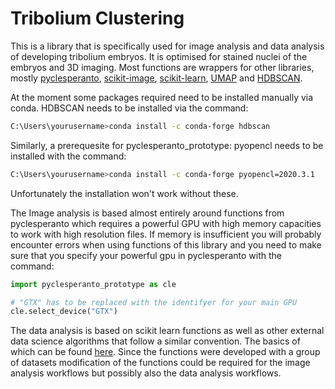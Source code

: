 # Tribolium Clustering
This is a library that is specifically used for image analysis and data analysis of developing tribolium embryos. It is optimised for stained nuclei of the embryos and 3D imaging. Most functions are wrappers for other libraries, mostly [pyclesperanto](https://clij.github.io/clij2-docs/api_intro), [scikit-image](https://scikit-image.org/), [scikit-learn](https://scikit-learn.org/stable/), [UMAP](https://umap-learn.readthedocs.io/en/latest/index.html) and [HDBSCAN](https://hdbscan.readthedocs.io/en/latest/). 

At the moment some packages required need to be installed manually via conda. HDBSCAN needs to be installed via the command:

```sh
C:\Users\yourusername>conda install -c conda-forge hdbscan 
```

Similarly, a prerequesite for pyclesperanto_prototype: pyopencl needs to be installed with the command:

```sh
C:\Users\yourusername>conda install -c conda-forge pyopencl=2020.3.1
```

Unfortunately the installation won't work without these.

The Image analysis is based almost entirely around functions from pyclesperanto which requires a powerful GPU with high memory capacities to work with high resolution files. If memory is insufficient you will probably encounter errors when using functions of this library and you need to make sure that you specify your powerful gpu in pyclesperanto with the command:

```python
import pyclesperanto_prototype as cle

# "GTX" has to be replaced with the identifyer for your main GPU
cle.select_device("GTX")
```

The data analysis is based on scikit learn functions as well as other external data science algorithms that follow a similar convention. The basics of which can be found [here](https://scikit-learn.org/stable/).
Since the functions were developed with a group of datasets modification of the functions could be required for the image analysis workflows but possibly also the data analysis workflows.
